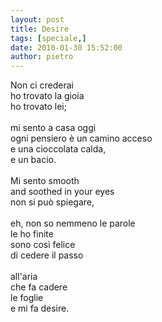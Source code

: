 ```yaml
---
layout: post
title: Desire
tags: [speciale,]
date: 2010-01-30 15:52:00
author: pietro
---
```

Non ci crederai<br/>ho trovato la gioia<br/>ho trovato lei;<br/><br/>mi sento a casa oggi<br/>ogni pensiero è un camino acceso<br/>e una cioccolata calda,<br/>e un bacio.<br/><br/>Mi sento smooth<br/>and soothed in your eyes<br/>non si può spiegare,<br/><br/>eh, non so nemmeno le parole<br/>le ho finite<br/>sono così felice<br/>di cedere il passo<br/><br/>all'aria<br/>che fa cadere<br/>le foglie<br/>e mi fa desire.
